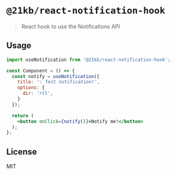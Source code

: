# `@21kb/react-notification-hook`

> React hook to use the Notifications API

## Usage

```jsx
import useNotification from '@21kb/react-notification-hook';

const Component = () => {
  const notify = useNotification({
    title: '💡 Test notification!',
    options: {
      dir: 'rtl',
    }
  });

  return (
    <button onClick={notify()}>Notify me!</button>
  );
};
```

## License

MIT
